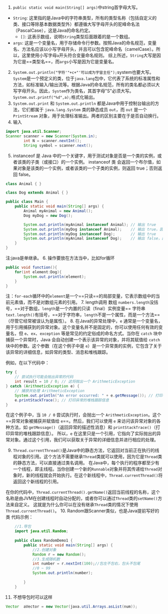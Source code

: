 1. `public static void main(String[] args)`中string首字母大写。
- `String`: 这里指的是Java中的字符串类型，所有的类型名称（包括自定义的类、接口等除基本数据类型外）都遵循大写字母开头的驼峰命名法（PascalCase），这是Java的命名约定。
  - `[]`: 这表示数组，说明`String`类型后面跟着的是一个数组。
- `args`: 这是一个变量名，用于存储命令行参数。按照Java的命名规范，变量名、方法名应该以小写字母开头，并且可以包含驼峰命名（camelCase）。所以，这里使用小写字母`a`开头符合变量命名规则。
  综上所述，`String`大写是因为它是==类型名==，而`args`小写是因为它是变量名。
2. `System.out.println("字符'"+c+"'可以成为宇宙主任");`system也要大写。`System`是一个预定义的类，位于`java.lang`包中，它代表了系统的标准属性和方法，如标准输入/输出流等。根据Java的命名规范，所有的类名都必须以大写字母开头。因此，`System`作为类名，其首字母"S"必须大写。`System.out.printf("%d",a);`格式化输出。
3. `System.out.print` 和 `System.out.println` 都是Java中用于控制台输出的方法，它们都属于 `java.lang.System` 类的静态成员 `out`，而 `out` 是一个 `PrintStream` 对象，用于处理标准输出。两者的区别主要在于是否自动换行。
4. 输入
```java
import java.util.Scanner;  
Scanner scanner = new Scanner(System.in);  
        int N = scanner.nextInt();  
        String symbol = scanner.next();
```
5. instanceof 是 Java 中的一个关键字，用于测试对象是否是一个类的实例，或者该类的子类（或接口）的一个实例。
    instanceof 类 会返回一个布尔值，如果对象是该类的一个实例，或者该类的一个子类的实例，则返回 true；否则返回 false。
```java
class Animal { }

class Dog extends Animal { }

public class Main {
    public static void main(String[] args) {
        Animal myAnimal = new Animal();
        Dog myDog = new Dog();

        System.out.println(myAnimal instanceof Animal); // 输出 true
        System.out.println(myDog instanceof Animal);    // 输出 true，因为 Dog 是 Animal 的子类
        System.out.println(myDog instanceof Dog);       // 输出 true
        System.out.println(myAnimal instanceof Dog);    // 输出 false，因为 Animal 不是 Dog 的子类或实例
    }
}
```
注:java是单继承。
6. 操作要放在方法当中，比如for循环
```java
public void function(){  
    for(int element:Dog){  
        System.out.println(element);  
    }  
}
```
注：`for-each`循环中的`element`是一个==只读==的局部变量，它表示数组中的当前元素值，而不是对数组元素的引用。
7. length调用 
数组 `numbers.length`没括号，==对于数组，`length`是一个内置的只读（final）实例变量==
字符串`text.length()`有括号，==对于字符串，`length`不是一个属性，而是一个方法==（尽管它经常被误认为是属性）。
8. 在Java的异常处理中，`e` 通常是一个变量名，用于引用捕获到的异常对象。这个变量名并不是固定的，你可以使用任何有效的变量名，但 `e`、`ex`、`exception` 等是常见的约定俗成的命名方式。当你在 `catch` 块中捕获一个异常时，Java 会自动创建一个表示该异常的对象，并将其赋值给 `catch` 块中的参数。这个参数（在这个例子中是 `e`）是一个异常类的实例，它包含了关于该异常的详细信息，如异常的类型、消息和堆栈跟踪。

例如，在以下代码中：

```java
try {
    // 尝试执行可能会抛出异常的代码
    int result = 10 / 0; // 这将抛出一个 ArithmeticException
} catch (ArithmeticException e) {
    // 捕获并处理 ArithmeticException
    System.out.println("An error occurred: " + e.getMessage()); // 打印异常消息
    e.printStackTrace(); // 打印异常的堆栈跟踪信息
}
```

在这个例子中，当 `10 / 0` 尝试执行时，会抛出一个 `ArithmeticException`。这个==异常对象被捕获并赋值给 `e`==。然后，我们可以使用 `e` 来访问该异常对象的各种方法，如 `getMessage()`（返回异常的描述性消息）和 `printStackTrace()`（打印异常的堆栈跟踪信息）。
所以，`e` 在这里只是一个引用，它指向了实际抛出的异常对象。通过这个引用，我们可以获取关于异常的详细信息并进行相应的处理。

9. `Thread.currentThread()`是Java中的静态方法，它返回对当前正在执行的线程对象的引用。这个方法不需要继承`Thread`类就可以使用，因为它是`Thread`类的静态方法，可以直接通过类名调用。
在Java中，每个执行的程序都至少有一个线程，即主线程。当你创建一个新的`Runnable`对象并将其传递给`Thread`对象时，新的线程就会开始执行。在这个新线程中，`Thread.currentThread()`将返回这个新线程的引用。

在你的代码中，`Thread.currentThread().getName()`返回当前线程的名称，这个名称是由JVM在创建线程时自动分配的，或者你可以通过`Thread`类的`setName()`方法来自定义。
这就是为什么你可以在没有继承`Thread`类的情况下使用`Thread.currentThread()`。
10. Random跟Scanner类似，也是Java提前写好的类
代码示例：

```java
    //1.导包
    import java.util.Random;
    
    public class RandomDemo1 {
        public static void main(String[] args) {
            //2.创建对象
            Random r = new Random();
            //3.生成随机数
            int number = r.nextInt(100);//包左不包右，包头不包尾
            //0 ~ 99
            System.out.println(number);
    
        }
    }
```
11. 不想导包时可以这样
```Java
Vector  aVector = new Vector(java.util.Arrays.asList(num));
```